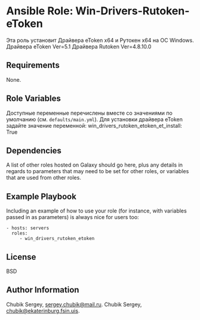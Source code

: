 Ansible Role: Win-Drivers-Rutoken-eToken
=========

Эта роль установит Драйвера eToken x64 и Рутокен x64 на ОС Windows.
Драйвера eToken Ver=5.1
Драйвера Rutoken Ver=4.8.10.0

Requirements
------------

None.

Role Variables
--------------

Доступные переменные перечислены вместе со значениями по умолчанию (см. `defaults/main.yml`).
Для установки драйвера eToken задайте значение переменной:
  win_drivers_rutoken_etoken_et_install: True

Dependencies
------------

A list of other roles hosted on Galaxy should go here, plus any details in regards to parameters that may need to be set for other roles, or variables that are used from other roles.

Example Playbook
----------------

Including an example of how to use your role (for instance, with variables passed in as parameters) is always nice for users too:

    - hosts: servers
      roles:
         - win_drivers_rutoken_etoken

License
-------

BSD

Author Information
------------------

Chubik Sergey, sergey.chubik@mail.ru.
Chubik Sergey, chubik@ekaterinburg.fsin.uis.
